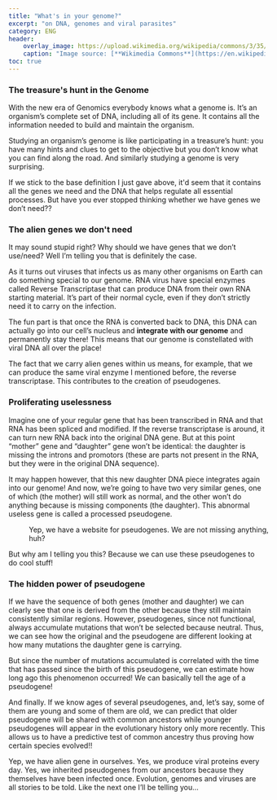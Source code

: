 ```yaml
---
title: "What's in your genome?"
excerpt: "on DNA, genomes and viral parasites"
category: ENG
header:
    overlay_image: https://upload.wikimedia.org/wikipedia/commons/3/35/Sky_spectral_karyotype.png
    caption: "Image source: [**Wikimedia Commons**](https://en.wikipedia.org/wiki/Karyotype#/media/File:Sky_spectral_karyotype.png)"
toc: true
---
```

### The treasure's hunt in the Genome
With the new era of Genomics everybody knows what a genome is. It’s an organism’s complete set of DNA, including all of its gene. It contains all the information needed to build and maintain the organism.

Studying an organism’s genome is like participating in a treasure’s hunt: you have many hints and clues to get to the objective but you don’t know what you can find along the road. And similarly studying a genome is very surprising.

If we stick to the base definition I just gave above, it'd seem that it contains all the genes we need and the DNA that helps regulate all essential processes. But have you ever stopped thinking whether we have genes we don’t need??

### The alien genes we don't need
It may sound stupid right? Why should we have genes that we don’t use/need? Well I’m telling you that is definitely the case.

As it turns out viruses that infects us as many other organisms on Earth can do something special to our genome. RNA virus have special enzymes called Reverse Transcriptase that can produce DNA from their own RNA starting material. It’s part of their normal cycle, even if they don’t strictly need it to carry on the infection.

The fun part is that once the RNA is converted back to DNA, this DNA can actually go into our cell’s nucleus and **integrate with our genome** and permanently stay there! This means that our genome is constellated with viral DNA all over the place!

The fact that we carry alien genes within us means, for example, that we can produce the same viral enzyme I mentioned before, the reverse transcriptase. This contributes to the creation of pseudogenes.

### Proliferating uselessness
Imagine one of your regular gene that has been transcribed in RNA and that RNA has been spliced and modified. If the reverse transcriptase is around, it can turn new RNA back into the original DNA gene. But at this point “mother” gene and “daughter” gene won’t be identical: the daughter is missing the introns and promotors (these are parts not present in the RNA, but they were in the original DNA sequence).

It may happen however, that this new daughter DNA piece integrates again into our genome! And now, we’re going to have two very similar genes, one of which (the mother) will still work as normal, and the other won’t do anything because is missing components (the daughter). This abnormal useless gene is called a processed pseudogene.

<figure style="width: 500px" class="align-center">
        <img src="{{ site.url }}{{ site.baseurl }}/assets/images/pseudogene_website.png" alt="">
        <figcaption>Yep, we have a website for pseudogenes. We are not missing anything, huh? </figcaption>
</figure> 

But why am I telling you this? Because we can use these pseudogenes to do cool stuff!

### The hidden power of pseudogene
If we have the sequence of both genes (mother and daughter) we can clearly see that one is derived from the other because they still maintain consistently similar regions. However, pseudogenes, since not functional, always accumulate mutations that won’t be selected because neutral. Thus, we can see how the original and the pseudogene are different looking at how many mutations the daughter gene is carrying.

But since the number of mutations accumulated is correlated with the time that has passed since the birth of this pseudogene, we can estimate how long ago this phenomenon occurred! We can basically tell the age of a pseudogene!

And finally. If we know ages of several pseudogenes, and, let’s say, some of them are young and some of them are old, we can predict that older pseudogene will be shared with common ancestors while younger pseudogenes will appear in the evolutionary history only more recently. This allows us to have a predictive test of common ancestry thus proving how certain species evolved!!

Yep, we have alien gene in ourselves. Yes, we produce viral proteins every day. Yes, we inherited pseudogenes from our ancestors because they themselves have been infected once. Evolution, genomes and viruses are all stories to be told. Like the next one I’ll be telling you…